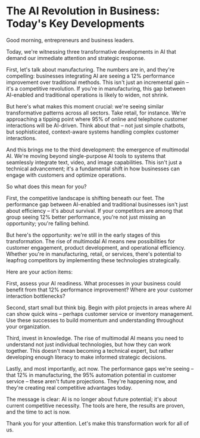 # The AI Revolution in Business: Today's Key Developments

Good morning, entrepreneurs and business leaders.

Today, we're witnessing three transformative developments in AI that demand our immediate attention and strategic response.

First, let's talk about manufacturing. The numbers are in, and they're compelling: businesses integrating AI are seeing a 12% performance improvement over traditional methods. This isn't just an incremental gain – it's a competitive revolution. If you're in manufacturing, this gap between AI-enabled and traditional operations is likely to widen, not shrink.

But here's what makes this moment crucial: we're seeing similar transformative patterns across all sectors. Take retail, for instance. We're approaching a tipping point where 95% of online and telephone customer interactions will be AI-driven. Think about that – not just simple chatbots, but sophisticated, context-aware systems handling complex customer interactions.

And this brings me to the third development: the emergence of multimodal AI. We're moving beyond single-purpose AI tools to systems that seamlessly integrate text, video, and image capabilities. This isn't just a technical advancement; it's a fundamental shift in how businesses can engage with customers and optimize operations.

So what does this mean for you?

First, the competitive landscape is shifting beneath our feet. The performance gap between AI-enabled and traditional businesses isn't just about efficiency – it's about survival. If your competitors are among that group seeing 12% better performance, you're not just missing an opportunity; you're falling behind.

But here's the opportunity: we're still in the early stages of this transformation. The rise of multimodal AI means new possibilities for customer engagement, product development, and operational efficiency. Whether you're in manufacturing, retail, or services, there's potential to leapfrog competitors by implementing these technologies strategically.

Here are your action items:

First, assess your AI readiness. What processes in your business could benefit from that 12% performance improvement? Where are your customer interaction bottlenecks?

Second, start small but think big. Begin with pilot projects in areas where AI can show quick wins – perhaps customer service or inventory management. Use these successes to build momentum and understanding throughout your organization.

Third, invest in knowledge. The rise of multimodal AI means you need to understand not just individual technologies, but how they can work together. This doesn't mean becoming a technical expert, but rather developing enough literacy to make informed strategic decisions.

Lastly, and most importantly, act now. The performance gaps we're seeing – that 12% in manufacturing, the 95% automation potential in customer service – these aren't future projections. They're happening now, and they're creating real competitive advantages today.

The message is clear: AI is no longer about future potential; it's about current competitive necessity. The tools are here, the results are proven, and the time to act is now.

Thank you for your attention. Let's make this transformation work for all of us.
